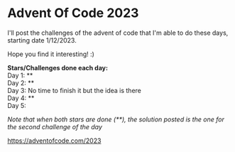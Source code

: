 # Advent Of Code 2023

I'll post the challenges of the advent of code that I'm able to do these days, starting date 1/12/2023.

Hope you find it interesting! :)

**Stars/Challenges done each day:**\
Day 1: **\
Day 2: **\
Day 3: No time to finish it but the idea is there\
Day 4: **\
Day 5:

*Note that when both stars are done (**), the solution posted is the one for the second challenge of the day*


https://adventofcode.com/2023
